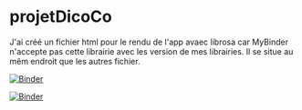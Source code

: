 # projetDicoCo

J'ai créé un fichier html pour le rendu de l'app avaec librosa car MyBinder n'accepte pas cette librairie avec les version de mes librairies.
Il se situe au mêm endroit que les autres fichier.

[![Binder](https://mybinder.org/badge_logo.svg)](https://mybinder.org/v2/gh/MariusSavart/projetDicoCo/HEAD)

[![Binder](https://mybinder.org/badge_logo.svg)](https://mybinder.org/v2/gh/MariusSavart/projetDicoCo/HEAD?urlpath=voila)
